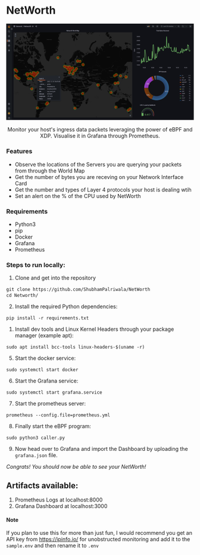 # NetWorth
![NetWorth-Dashboard](./assets/grafana-dashboard.png)
<p align="center">
Monitor your host's ingress data packets leveraging the power of eBPF and XDP. Visualise it in Grafana through Prometheus.
</p>
 

### Features
- Observe the locations of the Servers you are querying your packets from through the World Map
- Get the number of bytes you are receving on your Network Interface Card
- Get the number and types of Layer 4 protocols your host is dealing wtih
- Set an alert on the % of the CPU used by NetWorth


### Requirements
- Python3
- pip
- Docker
- Grafana
- Prometheus

### Steps to run locally:
1. Clone and get into the repository

```
git clone https://github.com/ShubhamPalriwala/NetWorth
cd Networth/
```

2. Install the required Python dependencies:

```
pip install -r requirements.txt
```

1. Install dev tools and Linux Kernel Headers through your package manager (example apt):

```
sudo apt install bcc-tools linux-headers-$(uname -r)
```

5. Start the docker service:
```
sudo systemctl start docker
```

6. Start the Grafana service: 
```
sudo systemctl start grafana.service
```

7. Start the prometheus server:
```
prometheus --config.file=prometheus.yml
```

8. Finally start the eBPF program:
```
sudo python3 caller.py
```

9. Now head over to Grafana and import the Dashboard by uploading the `grafana.json` file.

*Congrats! You should now be able to see your NetWorth!*


## Artifacts available:
1. Prometheus Logs at localhost:8000
2. Grafana Dashboard at localhost:3000



#### Note
If you plan to use this for more than just fun, I would recommend you get an API key from https://ipinfo.io/ for unobstructed monitoring and add it to the `sample.env` and then rename it to `.env`
